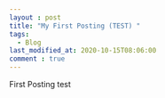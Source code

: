 ```yaml
---
layout : post
title: "My First Posting (TEST) "
tags:
  - Blog
last_modified_at: 2020-10-15T08:06:00
comment : true
---
```


First Posting test